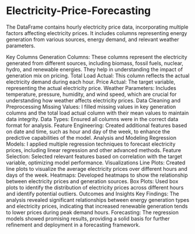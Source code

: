 # Electricity-Price-Forecasting
The DataFrame contains hourly electricity price data, incorporating multiple factors affecting electricity prices. It includes columns representing energy generation from various sources, energy demand, and relevant weather parameters.

Key Columns
Generation Columns: These columns represent the electricity generated from different sources, including biomass, fossil fuels, nuclear, hydro, and renewable energies. They help in understanding the impact of generation mix on pricing.
Total Load Actual: This column reflects the actual electricity demand during each hour.
Price Actual: The target variable, representing the actual electricity price.
Weather Parameters: Includes temperature, pressure, humidity, and wind speed, which are crucial for understanding how weather affects electricity prices.
Data Cleaning and Preprocessing
Missing Values: I filled missing values in key generation columns and the total load actual column with their mean values to maintain data integrity.
Data Types: Ensured all columns were in the correct data format for analysis.
Feature Engineering: Created additional features based on date and time, such as hour and day of the week, to enhance the predictive capabilities of the model.
Analysis and Modeling
Regression Models: I applied multiple regression techniques to forecast electricity prices, including linear regression and other advanced methods.
Feature Selection: Selected relevant features based on correlation with the target variable, optimizing model performance.
Visualizations
Line Plots: Created line plots to visualize the average electricity prices over different hours and days of the week.
Heatmaps: Developed heatmaps to show the relationship between electricity prices and generation sources.
Box Plots: Used box plots to identify the distribution of electricity prices across different hours and identify potential outliers.
Outcomes and Insights
Key Findings: The analysis revealed significant relationships between energy generation types and electricity prices, indicating that increased renewable generation tends to lower prices during peak demand hours.
Forecasting: The regression models showed promising results, providing a solid basis for further refinement and deployment in a forecasting framework.
